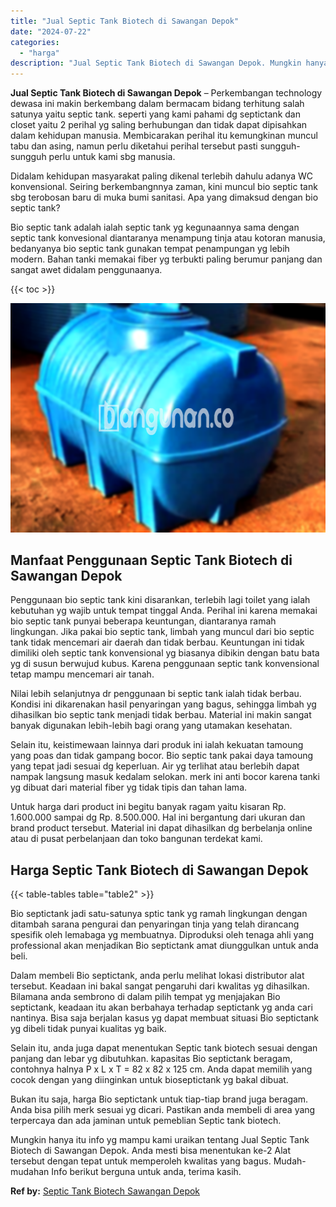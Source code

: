 ```yaml
---
title: "Jual Septic Tank Biotech di Sawangan Depok"
date: "2024-07-22"
categories: 
  - "harga"
description: "Jual Septic Tank Biotech di Sawangan Depok. Mungkin hanya itu info yg mampu kami uraikan tentang Jual Septic Tank Biotech di Sawangan Depok. Anda mesti bisa..."
---
```


**Jual Septic Tank Biotech di Sawangan Depok** – Perkembangan technology dewasa ini makin berkembang dalam bermacam bidang terhitung salah satunya yaitu septic tank. seperti yang kami pahami dg septictank dan closet yaitu 2 perihal yg saling berhubungan dan tidak dapat dipisahkan dalam kehidupan manusia. Membicarakan perihal itu kemungkinan muncul tabu dan asing, namun perlu diketahui perihal tersebut pasti sungguh-sungguh perlu untuk kami sbg manusia.

Didalam kehidupan masyarakat paling dikenal terlebih dahulu adanya WC konvensional. Seiring berkembangnnya zaman, kini muncul bio septic tank sbg terobosan baru di muka bumi sanitasi. Apa yang dimaksud dengan bio septic tank?

Bio septic tank adalah ialah septic tank yg kegunaannya sama dengan septic tank konvesional diantaranya menampung tinja atau kotoran manusia, bedanyanya bio septic tank gunakan tempat penampungan yg lebih modern. Bahan tanki memakai fiber yg terbukti paling berumur panjang dan sangat awet didalam penggunaanya.

{{< toc >}}

![Jual Septic Tank Biotech di Sawangan Depok](/images/jual-bio-septictank-15.png)

## Manfaat Penggunaan Septic Tank Biotech di Sawangan Depok

Penggunaan bio septic tank kini disarankan, terlebih lagi toilet yang ialah kebutuhan yg wajib untuk tempat tinggal Anda. Perihal ini karena memakai bio septic tank punyai beberapa keuntungan, diantaranya ramah lingkungan. Jika pakai bio septic tank, limbah yang muncul dari bio septic tank tidak mencemari air daerah dan tidak berbau. Keuntungan ini tidak dimiliki oleh septic tank konvensional yg biasanya dibikin dengan batu bata yg di susun berwujud kubus. Karena penggunaan septic tank konvensional tetap mampu mencemari air tanah.

Nilai lebih selanjutnya dr penggunaan bi septic tank ialah tidak berbau. Kondisi ini dikarenakan hasil penyaringan yang bagus, sehingga limbah yg dihasilkan bio septic tank menjadi tidak berbau. Material ini makin sangat banyak digunakan lebih-lebih bagi orang yang utamakan kesehatan.

Selain itu, keistimewaan lainnya dari produk ini ialah kekuatan tamoung yang poas dan tidak gampang bocor. Bio septic tank pakai daya tamoung yang tepat jadi sesuai dg keperluan. Air yg terlihat atau berlebih dapat nampak langsung masuk kedalam selokan. merk ini anti bocor karena tanki yg dibuat dari material fiber yg tidak tipis dan tahan lama.

Untuk harga dari product ini begitu banyak ragam yaitu kisaran Rp. 1.600.000 sampai dg Rp. 8.500.000. Hal ini bergantung dari ukuran dan brand product tersebut. Material ini dapat dihasilkan dg berbelanja online atau di pusat perbelanjaan dan toko bangunan terdekat kami.

## Harga Septic Tank Biotech di Sawangan Depok

{{< table-tables table="table2" >}}

Bio septictank jadi satu-satunya sptic tank yg ramah lingkungan dengan ditambah sarana pengurai dan penyaringan tinja yang telah dirancang spesifik oleh lemabaga yg membuatnya. Diproduksi oleh tenaga ahli yang professional akan menjadikan Bio septictank amat diunggulkan untuk anda beli.

Dalam membeli Bio septictank, anda perlu melihat lokasi distributor alat tersebut. Keadaan ini bakal sangat pengaruhi dari kwalitas yg dihasilkan. Bilamana anda sembrono di dalam pilih tempat yg menjajakan Bio septictank, keadaan itu akan berbahaya terhadap septictank yg anda cari nantinya. Bisa saja berjalan kasus yg dapat membuat situasi Bio septictank yg dibeli tidak punyai kualitas yg baik.

Selain itu, anda juga dapat menentukan Septic tank biotech sesuai dengan panjang dan lebar yg dibutuhkan. kapasitas Bio septictank beragam, contohnya halnya P x L x T = 82 x 82 x 125 cm. Anda dapat memilih yang cocok dengan yang diinginkan untuk bioseptictank yg bakal dibuat.

Bukan itu saja, harga Bio septictank untuk tiap-tiap brand juga beragam. Anda bisa pilih merk sesuai yg dicari. Pastikan anda membeli di area yang terpercaya dan ada jaminan untuk pemeblian Septic tank biotech.

Mungkin hanya itu info yg mampu kami uraikan tentang Jual Septic Tank Biotech di Sawangan Depok. Anda mesti bisa menentukan ke-2 Alat tersebut dengan tepat untuk memperoleh kwalitas yang bagus. Mudah-mudahan Info berikut berguna untuk anda, terima kasih.

**Ref by:** [Septic Tank Biotech Sawangan Depok](https://id.wikipedia.org/wiki/Septic)
